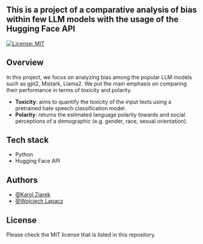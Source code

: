 ## This is a project of a comparative analysis of bias within few LLM models with the usage of the Hugging Face API
[![License: MIT](https://img.shields.io/badge/License-MIT-yellow.svg)](https://opensource.org/licenses/MIT)

## Overview
In this project, we focus on analyzing bias among the popular LLM models such as gpt2, Mistark, Llama2.
We put the main emphasis on comparing their performance in terms of toxicity and polarity. 

- **Toxicity**: aims to quantify the toxicity of the input texts using a pretrained hate speech classification model.
- **Polarity**: returns the estimated language polarity towards and social perceptions of a demographic (e.g. gender, race, sexual orientation).


## Tech stack 
- Python
- Hugging Face API


## Authors
- [@Karol Ziarek](https://github.com/ziarekk)
- [@Wojciech Lapacz](https://github.com/WojciechL02)

## License
Please check the MIT license that is listed in this repository.